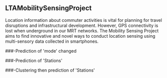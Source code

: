 ## LTAMobilitySensingProject
Location information about commuter activities is vital for planning for travel disruptions and infrastructural development. However, GPS connectivity is lost when underground in our MRT networks. The Mobility Sensing Project aims to find innovative and novel ways to conduct location sensing using multi-sensory data collected in smartphones.

###-Prediction of 'mode' changed

###-Prediction of 'Stations'

###-Clustering then prediction of 'Stations'
